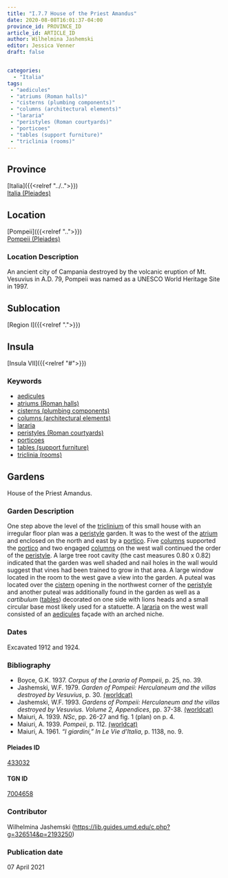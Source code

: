 ```yaml
---
title: "I.7.7 House of the Priest Amandus"
date: 2020-08-08T16:01:37-04:00
province_id: PROVINCE_ID
article_id: ARTICLE_ID
author: Wilhelmina Jashemski
editor: Jessica Venner
draft: false


categories:
  - "Italia"
tags:
 - "aedicules"
 - "atriums (Roman halls)"
 - "cisterns (plumbing components)"
 - "columns (architectural elements)"
 - "lararia"
 - "peristyles (Roman courtyards)"
 - "porticoes"
 - "tables (support furniture)"
 - "triclinia (rooms)"
---
```


## Province
[Italia]({{<relref "../..">}}) \
[Italia (Pleiades)](https://pleiades.stoa.org/places/1052)

## Location
[Pompeii]({{<relref "..">}}) \
[Pompeii (Pleiades)](https://pleiades.stoa.org/places/433032)


### Location Description
An ancient city of Campania destroyed by the volcanic eruption of Mt. Vesuvius in A.D. 79, Pompeii was named as a UNESCO World Heritage Site in 1997.

## Sublocation
[Region I]({{<relref ".">}})
## Insula
[Insula VII]({{<relref "#">}})

### Keywords

- [aedicules](http://vocab.getty.edu/page/aat/300002574)
- [atriums (Roman halls)](http://vocab.getty.edu/page/aat/300004097)
- [cisterns (plumbing components)](http://vocab.getty.edu/page/aat/300052558)
- [columns (architectural elements)](http://vocab.getty.edu/page/aat/300001571)
- [lararia](http://vocab.getty.edu/page/aat/300400600)
- [peristyles (Roman courtyards)](http://vocab.getty.edu/page/aat/300004029)
- [porticoes](http://vocab.getty.edu/page/aat/300004145)
- [tables (support furniture)](http://vocab.getty.edu/page/aat/300039548)
- [triclinia (rooms)](http://vocab.getty.edu/page/aat/300004359)

## Gardens

House of the Priest Amandus.

### Garden Description

One step above the level of the [triclinium](http://vocab.getty.edu/page/aat/300004359) of this small house with an irregular floor plan was a [peristyle](http://vocab.getty.edu/page/aat/300004029) garden. It was to the west of the [atrium](http://vocab.getty.edu/page/aat/300004097) and enclosed on the north and east by a [portico](http://vocab.getty.edu/page/aat/300004145). Five [columns](http://vocab.getty.edu/page/aat/300001571) supported the [portico](http://vocab.getty.edu/page/aat/300004145) and two engaged [columns](http://vocab.getty.edu/page/aat/300001571) on the west wall continued the order of the [peristyle](http://vocab.getty.edu/page/aat/300004029). A large tree root cavity (the cast measures 0.80 x 0.82) indicated that the garden was well shaded and nail holes in the wall would suggest that vines had been trained to grow in that area. A large window located in the room to the west gave a view into the garden. A puteal was located over the [cistern](http://vocab.getty.edu/page/aat/300052558) opening in the northwest corner of the [peristyle](http://vocab.getty.edu/page/aat/300004029) and another puteal was additionally found in the garden as well as a *cartibulum* ([tables](http://vocab.getty.edu/page/aat/300039548)) decorated on one side with lions heads and a small circular base most likely used for a statuette. A [lararia](http://vocab.getty.edu/page/aat/300400600) on the west wall consisted of an [aedicules](http://vocab.getty.edu/page/aat/300002574) façade with an arched niche.

<!--### Maps-->

<!--
OLD WAY (DO NOT USE)
![alt_text](../../images/image_name.ext)
*CAPTION*

NEW WAY ↓↓↓↓
{{< figure src="../../images/image_name.ext" alt="ALT_TEXT" title="CAPTION" >}}


### Plans

{{< figure src="../../../images/Fig_1_Region_I.tif" alt="Fig. 1: Plan of Pompeii with Region I highlighted, plan in Jashemski, Gardens, p.21." title="Fig. 1: Plan of Pompeii with Region I highlighted, plan in Jashemski, Gardens, p.21 (Rights Statement)." >}}

{{< figure src="../../images/Region_I_insula_vii.tif" alt="Fig. 2: Plan of Region I, insula vii, plan in Jashemski, *Gardens*, plan 10, p. 37; *NSc* (1929), pl. 18; Spinazzola, *Scavi nuovi*, vol. 1, after p. 679; Ibid, vol. 2, after p. 1027; entire insula in Eschebach." title="Fig. 2: Plan of Region I, insula vii, plan in Jashemski, *Gardens*, plan 10, p. 37; *NSc* (1929), pl. 18; Spinazzola, *Scavi nuovi*, vol. 1, after p. 679; Ibid, vol. 2, after p. 1027; entire insula in Eschebach (Rights Statement)." >}}

### Images

{{< figure src="../images/Fig_38_I.vii.7_13.18.59.jpg" alt="Fig. 3: I.vii. 13.18.59, S.A. Jashemski." title="Fig. 3: I.vii. 13.18.59, S.A. Jashemski (Rights Statement)." >}}

{{< figure src="../images/Fig_39_I.vii.7_22.12.68.jpg" alt="Fig. 4: I.vii. 22.12.68, S.A. Jashemski." title="Fig. 4: I.vii. 22.12.68, S.A. Jashemski (Rights Statement)." >}}

{{< figure src="../images/Fig_40_I.vii.7_22.22.68.jpg" alt="Fig. 5: I.vii. 22.22.68, S.A. Jashemski." title="Fig. 5: I.vii. 22.22.68, S.A. Jashemski (Rights Statement)." >}}-->

### Dates
Excavated 1912 and 1924.

### Bibliography

* Boyce, G.K. 1937. *Corpus of the Lararia of Pompeii*, p. 25, no. 39.  
* Jashemski, W.F. 1979. *Garden of Pompeii: Herculaneum and the villas destroyed by Vesuvius*, p. 30. [(worldcat)](https://www.worldcat.org/title/gardens-of-pompeii-1/oclc/312003872&referer=brief_results)  
* Jashemski, W.F. 1993. *Gardens of Pompeii: Herculaneum and the villas destroyed by Vesuvius. Volume 2, Appendices*, pp. 37-38. [(worldcat)](https://www.worldcat.org/title/gardens-of-pompeii-herculaneum-and-the-villas-destroyed-by-vesuvius-volume-2-appendices/oclc/222353569)  
* Maiuri, A. 1939. *NSc*, pp. 26-27 and fig. 1 (plan) on p. 4.  
* Maiuri, A. 1939. *Pompeii*, p. 112. [(worldcat)](http://www.worldcat.org/oclc/470375462)   
* Maiuri, A. 1961. *“I giardini,” In Le Vie d’Italia*, p. 1138, no. 9.  

<!--#### Periodo ID-->

<!-- [PERIODO_ID](https://pleiades.stoa.org/places/PLEIADES_ID) -->

#### Pleiades ID

[433032](https://pleiades.stoa.org/places/433032)

#### TGN ID

[7004658](http://vocab.getty.edu/page/tgn/7004658)

### Contributor

Wilhelmina Jashemski (https://lib.guides.umd.edu/c.php?g=326514&p=2193250)

### Publication date

07 April 2021

<!--### Related articles-->

<!-- Links to other related articles. Leave blank for now -->

